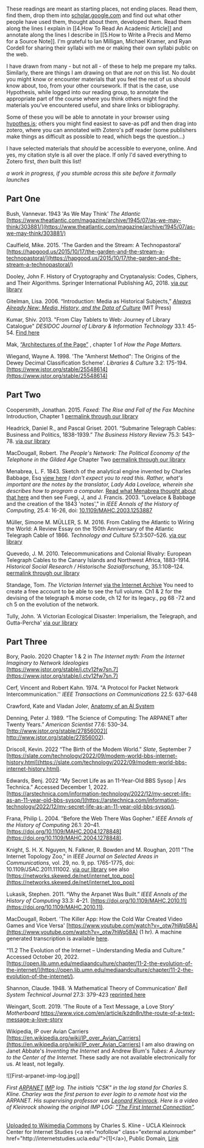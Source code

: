These readings are meant as starting places, not ending places. Read them, find them, drop them into [scholar.google.com](https://scholar.google.com) and find out what other people have used them, thought about them, developed them. Read them along the lines I explain in [[4.How To Read An Academic Article]] and annotate along the lines I describe in [[5.How to Write a Precis and Memo for a Source Note]]. I'm grateful to Ian Milligan, Michael Kramer, and Ryan Cordell for sharing their syllabi with me or making their own syllabi public on the web. 

I have drawn from many - but not all - of these to help me prepare my talks. Similarly, there are things I am drawing on that are *not* on this list. No doubt you might know or encounter materials that you feel the rest of us should know about, too, from your other coursework. If that is the case, use Hypothesis, while logged into our reading group, to annotate the appropriate part of the course where you think others might find the materials you've encountered useful, and share links or bibliography. 

Some of these you will be able to annotate in your browser using [hypothes.is](https://hypothes.is); others you might find easiest to save-as pdf and then drag into zotero, where you can annotated with Zotero's pdf reader (some publishers make things as difficult as possible to read, which begs the question...)

I have selected materials that *should* be accessible to everyone, online. And yes, my citation style is all over the place. If only I'd saved everything to Zotero first, *then* built this list!

_a work in progress, if you stumble across this site before it formally launches_

## Part One

Bush, Vannevar. 1943 'As We May Think' *The Atlantic* [https://www.theatlantic.com/magazine/archive/1945/07/as-we-may-think/303881/](https://www.theatlantic.com/magazine/archive/1945/07/as-we-may-think/303881/) 

Caulfield, Mike. 2015. 'The Garden and the Stream: A Technopastoral' [https://hapgood.us/2015/10/17/the-garden-and-the-stream-a-technopastoral/](https://hapgood.us/2015/10/17/the-garden-and-the-stream-a-technopastoral/)


Dooley, John F. History of Cryptography and Cryptanalysis: Codes, Ciphers, and Their Algorithms. Springer International Publishing AG, 2018. [via our library](https://ocul-crl.primo.exlibrisgroup.com/permalink/01OCUL_CRL/1ortgfo/cdi_askewsholts_vlebooks_9783319904436)


Gitelman, Lisa. 2006. “Introduction: Media as Historical Subjects,” [_Always Already New: Media, History, and the Data of Culture_](http://web.mit.edu/uricchio/Public/television/Gitelman.pdf) (MIT Press)

Kumar, Shiv. 2013. "From Clay Tablets to Web: Journey of Library Catalogue" *DESIDOC Journal of Library & Information Technology* 33.1: 45-54. [Find here](https://scholar.google.com/scholar?cluster=1278219143609286938)

Mak, [“Architectures of the Page”](https://raley.english.ucsb.edu/wp-content2/uploads/234/Mak.pdf) , chapter 1 of _How the Page Matters._ 

Wiegand, Wayne A. 1998. 'The "Amherst Method": The Origins of the Dewey Decimal Classification Scheme'. *Libraries & Culture* 3.2: 175-194. [https://www.jstor.org/stable/25548614](https://www.jstor.org/stable/25548614)

## Part Two

Coopersmith, Jonathan. 2015. _Faxed: The Rise and Fall of the Fax Machine_ Introduction, Chapter 1 [permalink through our library](https://ocul-crl.primo.exlibrisgroup.com/permalink/01OCUL_CRL/1ortgfo/cdi_askewsholts_vlebooks_9781421415925) 

Headrick, Daniel R., and Pascal Griset. 2001. “Submarine Telegraph Cables: Business and Politics, 1838-1939.” _The Business History Review_ 75.3: 543–78. [via our library](https://proxy.library.carleton.ca/login?url=https://www.jstor.org/stable/3116386)

MacDougall, Robert. *The People's Network: The Political Economy of the Telephone in the Gilded Age* Chapter Two [permalink through our library](https://ocul-crl.primo.exlibrisgroup.com/permalink/01OCUL_CRL/17erkeh/cdi_jstor_books_j_ctt5hjm3g_5) 

Menabrea, L. F. 1843. Sketch of the analytical engine invented by Charles Babbage, Esq [view here](https://repository.ou.edu/uuid/6235e086-c11a-56f6-b50d-1b1f5aaa3f5e#page/2/mode/2up) _I don't expect you to read this. Rather, what's important are the notes by the translator, Lady Ada Lovelace, wherein she describes how to program a computer._ [Read what Menabrea thought about that here](https://www.wired.com/beyond-the-beyond/2017/05/luigi-federico-menabrea-paying-tribute-ada-lovelace/) and then see Fuegi, J, and J. Francis. 2003. "Lovelace & Babbage and the creation of the 1843 'notes'," in _IEEE Annals of the History of Computing_, 25.4: 16-26, doi: [10.1109/MAHC.2003.1253887](https://10.1109/MAHC.2003.1253887)

Müller, Simone M. MÜLLER, S. M. 2016. From Cabling the Atlantic to Wiring the World: A Review Essay on the 150th Anniversary of the Atlantic Telegraph Cable of 1866. _Technology and Culture_ 57.3:507–526. [via our library](https://proxy.library.carleton.ca/login?url=https://www.jstor.org/stable/44017442)

Quevedo, J. M. 2010. Telecommunications and Colonial Rivalry: European Telegraph Cables to the Canary Islands and Northwest Africa, 1883-1914. _Historical Social Research / Historische Sozialforschung_, 35.1:108–124. [permalink through our library](https://proxy.library.carleton.ca/login?url=https://www.jstor.org/stable/20762431)

Standage, Tom. *The Victorian Internet* [via the Internet Archive](https://archive.org/embed/victorianinterne00toms) You need to create a free account to be able to see the full volume. Ch1 & 2 for the devising of the telegraph & morse code, ch 12 for its legacy., pg 68 -72 and ch 5 on the evolution of the network.

Tully, John. 'A Victorian Ecological Disaster: Imperialism, the Telegraph, and Gutta-Percha' [via our library](https://proxy.library.carleton.ca/login?url=https://www.jstor.org/stable/40542850)

## Part Three

Bory, Paolo. 2020  Chapter 1 & 2  in *The Internet myth: From the Internet Imaginary to Network Ideologies* [https://www.jstor.org/stable/j.ctv12fw7sn.7](https://www.jstor.org/stable/j.ctv12fw7sn.7) 

Cerf, Vincent and Robert Kahn. 1974. "A Protocol for Packet Network Intercommunication.'' *IEEE Transactions on Communications* 22.5: 637-648

Crawford, Kate and Vladan Joler, [Anatomy of an AI System](https://anatomyof.ai/)

Denning, Peter J. 1989. “The Science of Computing: The ARPANET after Twenty Years.” _American Scientist_ 77.6: 530–34. [http://www.jstor.org/stable/27856002]( http://www.jstor.org/stable/27856002).

Driscoll, Kevin. 2022 “The Birth of the Modem World.” _Slate_, September 7 [https://slate.com/technology/2022/09/modem-world-bbs-internet-history.html](https://slate.com/technology/2022/09/modem-world-bbs-internet-history.html).

Edwards, Benj. 2022 “My Secret Life as an 11-Year-Old BBS Sysop | Ars Technica.” Accessed December 1, 2022. [https://arstechnica.com/information-technology/2022/12/my-secret-life-as-an-11-year-old-bbs-sysop/](https://arstechnica.com/information-technology/2022/12/my-secret-life-as-an-11-year-old-bbs-sysop/).

Frana, Philip L. 2004. “Before the Web There Was Gopher.” _IEEE Annals of the History of Computing_ 26.1: 20–41. [https://doi.org/10.1109/MAHC.2004.1278848](https://doi.org/10.1109/MAHC.2004.1278848).

Knight, S. H. X. Nguyen, N. Falkner, R. Bowden and M. Roughan, 2011 "The Internet Topology Zoo," in _IEEE Journal on Selected Areas in Communications_, vol. 29, no. 9, pp. 1765-1775,  doi: 10.1109/JSAC.2011.111002. [via our library](https://ieeexplore-ieee-org.proxy.library.carleton.ca/document/6027859)
see also [https://networks.skewed.de/net/internet_top_pop](https://networks.skewed.de/net/internet_top_pop)

Lukasik, Stephen. 2011. “Why the Arpanet Was Built.” _IEEE Annals of the History of Computing_ 33.3: 4–21. [https://doi.org/10.1109/MAHC.2010.11](https://doi.org/10.1109/MAHC.2010.11).

MacDougall, Robert. 'The Killer App: How the Cold War Created Video Games and Vice Versa' [https://www.youtube.com/watch?v=_otw7hWq58A](https://www.youtube.com/watch?v=_otw7hWq58A) (1 hr). A machine generated transcription is available [here](https://gist.github.com/shawngraham/616f184d0eac498761dfa714a4eba534).

“11.2 The Evolution of the Internet – Understanding Media and Culture.” Accessed October 20, 2022. [https://open.lib.umn.edu/mediaandculture/chapter/11-2-the-evolution-of-the-internet/](https://open.lib.umn.edu/mediaandculture/chapter/11-2-the-evolution-of-the-internet/).

Shannon, Claude. 1948. 'A Mathematical Theory of Communication' _Bell System Technical Journal_ 27.3: 379-423 [reprinted here](https://ocul-crl.primo.exlibrisgroup.com/permalink/01OCUL_CRL/1ortgfo/cdi_proquest_miscellaneous_29393720)

Weingart, Scott.  2019. 'The Route of a Text Message, a Love Story' *Motherboard* https://www.vice.com/en/article/kzdn8n/the-route-of-a-text-message-a-love-story

Wikipedia, IP over Avian Carriers [https://en.wikipedia.org/wiki/IP_over_Avian_Carriers](https://en.wikipedia.org/wiki/IP_over_Avian_Carriers)
I am also drawing on Janet Abbate's _Inventing the Internet_ and Andrew Blum's _Tubes: A Journey to the Center of the Internet._ These sadly are not available electronically for us. At least, not legally.

![[First-arpanet-imp-log.jpg]]

_First [ARPANET](https://en.wikipedia.org/wiki/ARPANET "w:ARPANET") [IMP](https://en.wikipedia.org/wiki/Interface_Message_Processor "w:Interface Message Processor") log. The initials "CSK" in the log stand for Charles S. Kline. Charley was the first person to ever login to a remote host via the ARPANET. His supervising professor was [Leonard Kleinrock](https://en.wikipedia.org/wiki/Leonard_Kleinrock "w:Leonard Kleinrock"). Here is a video of Kleinrock showing the original IMP LOG: ["The First Internet Connection"](https://www.youtube.com/watch?v=vuiBTJZfeo8&t=6m30s)._
<p><br><a href="https://commons.wikimedia.org/wiki/File:First-arpanet-imp-log.jpg#/media/File:First-arpanet-imp-log.jpg">Uploaded to Wikimedia Commons</a> by Charles S. Kline - UCLA Kleinrock Center for Internet Studies (&lt;a rel="nofollow" class="external autonumber" href="http://internetstudies.ucla.edu/"&gt;[1]&lt;/a&gt;), Public Domain, <a href="https://commons.wikimedia.org/w/index.php?curid=30944085">Link</a></p> 
